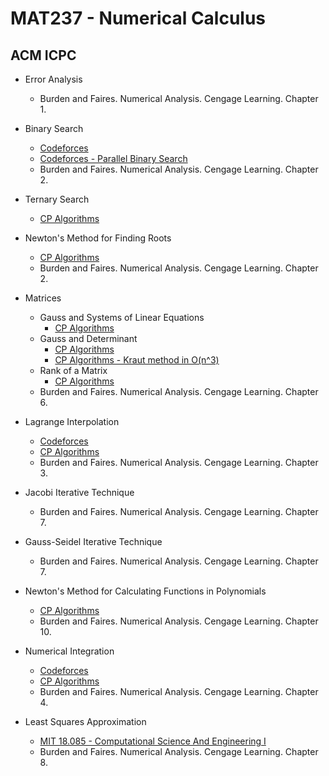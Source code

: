 # MAT237 - Numerical Calculus

## ACM ICPC

- Error Analysis
  - Burden and Faires. Numerical Analysis. Cengage Learning. Chapter 1.

- Binary Search
  - [Codeforces](https://codeforces.com/edu/course/2/lesson/6/standings)
  - [Codeforces - Parallel Binary Search](https://codeforces.com/blog/entry/45578)
  - Burden and Faires. Numerical Analysis. Cengage Learning. Chapter 2.

- Ternary Search
  - [CP Algorithms](https://cp-algorithms.com/num_methods/ternary_search.html)

- Newton's Method for Finding Roots
  - [CP Algorithms](https://cp-algorithms.com/num_methods/roots_newton.html)
  - Burden and Faires. Numerical Analysis. Cengage Learning. Chapter 2.

- Matrices
  - Gauss and Systems of Linear Equations
    - [CP Algorithms](https://cp-algorithms.com/linear_algebra/linear-system-gauss.html)
  - Gauss and Determinant
    - [CP Algorithms](https://cp-algorithms.com/linear_algebra/determinant-gauss.html)
    - [CP Algorithms - Kraut method in O(n^3)](https://cp-algorithms.com/linear_algebra/determinant-kraut.html)
  - Rank of a Matrix
    - [CP Algorithms](https://cp-algorithms.com/linear_algebra/rank-matrix.html)
  - Burden and Faires. Numerical Analysis. Cengage Learning. Chapter 6.

- Lagrange Interpolation
  - [Codeforces](https://codeforces.com/blog/entry/82953)
  - [CP Algorithms](https://cp-algorithms.com/algebra/polynomial.html#toc-tgt-12)
  - Burden and Faires. Numerical Analysis. Cengage Learning. Chapter 3.

- Jacobi Iterative Technique
  - Burden and Faires. Numerical Analysis. Cengage Learning. Chapter 7.

- Gauss-Seidel Iterative Technique
  - Burden and Faires. Numerical Analysis. Cengage Learning. Chapter 7.

- Newton's Method for Calculating Functions in Polynomials
  - [CP Algorithms](https://cp-algorithms.com/algebra/polynomial.html#toc-tgt-6)
  - Burden and Faires. Numerical Analysis. Cengage Learning. Chapter 10.

- Numerical Integration
  - [Codeforces](https://codeforces.com/blog/entry/8242)
  - [CP Algorithms](https://cp-algorithms.com/num_methods/simpson-integration.html)
  - Burden and Faires. Numerical Analysis. Cengage Learning. Chapter 4.

- Least Squares Approximation
  - [MIT 18.085 - Computational Science And Engineering I](https://math.mit.edu/classes/18.085/summer2014/)
  - Burden and Faires. Numerical Analysis. Cengage Learning. Chapter 8.